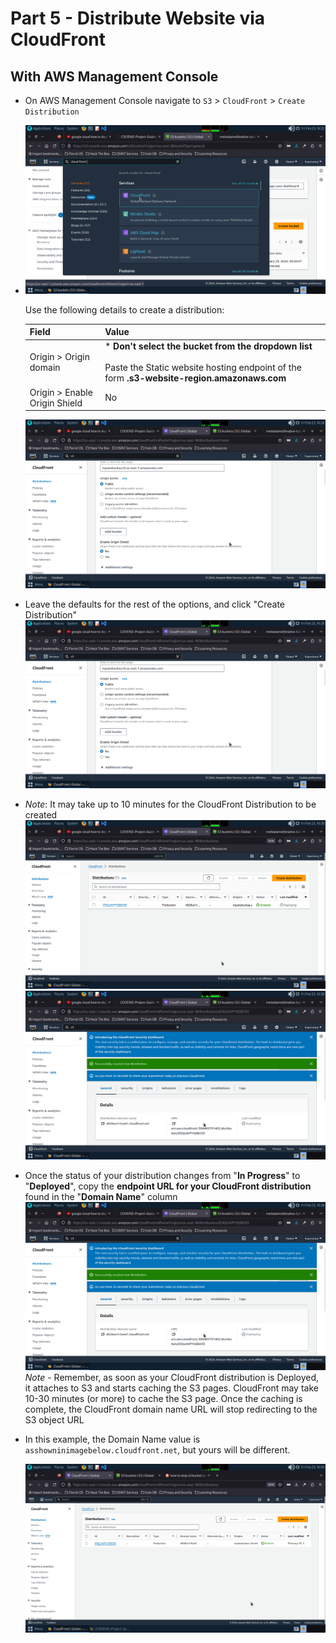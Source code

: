 # Part 5 - Distribute Website via CloudFront

## With AWS Management Console

- On AWS Management Console navigate to `S3` > `CloudFront` > `Create Distribution`
- ![Find Cloud Front](https://github.com/kffod/AWS-S3-BUCKET-CLOUDPROJECT/blob/7bdefebc80c5b946dab3953914306c04cfcb4498/Step5-Create%20%26%20Config%20Cloudfront/cloudfront.png)

  Use the following details to create a distribution:

  | Field                         | Value                                                                                                                                                                 |
  | ----------------------------- | --------------------------------------------------------------------------------------------------------------------------------------------------------------------- |
  | Origin > Origin domain        | \* **Don't select the bucket from the dropdown list**<br><br> Paste the Static website hosting endpoint of the form **<bucket-name>.s3-website-region.amazonaws.com** |
  | Origin > Enable Origin Shield | No                                                                                                                                                                    |

  ![Create Distribution - Step 1](https://github.com/kffod/AWS-S3-BUCKET-CLOUDPROJECT/blob/7bdefebc80c5b946dab3953914306c04cfcb4498/Step5-Create%20%26%20Config%20Cloudfront/cfdist.png)

- Leave the defaults for the rest of the options, and click "Create Distribution"
  ![Create Dist step 2](https://github.com/kffod/AWS-S3-BUCKET-CLOUDPROJECT/blob/7bdefebc80c5b946dab3953914306c04cfcb4498/Step5-Create%20%26%20Config%20Cloudfront/cfdist.png)

- _Note_: It may take up to 10 minutes for the CloudFront Distribution to be created
  ![Create Dist step 3](https://github.com/kffod/AWS-S3-BUCKET-CLOUDPROJECT/blob/7bdefebc80c5b946dab3953914306c04cfcb4498/Step5-Create%20%26%20Config%20Cloudfront/cfd2.png)
  ![step 4](https://github.com/kffod/AWS-S3-BUCKET-CLOUDPROJECT/blob/7bdefebc80c5b946dab3953914306c04cfcb4498/Step5-Create%20%26%20Config%20Cloudfront/cfd.png)
- Once the status of your distribution changes from "**In Progress**" to "**Deployed**", copy the **endpoint URL for your CloudFront distribution** found in the "**Domain Name**" column
  ![create step 5](https://github.com/kffod/AWS-S3-BUCKET-CLOUDPROJECT/blob/7bdefebc80c5b946dab3953914306c04cfcb4498/Step5-Create%20%26%20Config%20Cloudfront/cfd.png)
  _Note_ - Remember, as soon as your CloudFront distribution is Deployed, it attaches to S3 and starts caching the S3 pages. CloudFront may take 10-30 minutes (or more) to cache the S3 page. Once the caching is complete, the CloudFront domain name URL will stop redirecting to the S3 object URL

- In this example, the Domain Name value is `asshowninimagebelow.cloudfront.net`, but yours will be different.

  ![New Distribution](https://github.com/kffod/AWS-S3-BUCKET-CLOUDPROJECT/blob/7bdefebc80c5b946dab3953914306c04cfcb4498/Step5-Create%20%26%20Config%20Cloudfront/cfdash.png)
